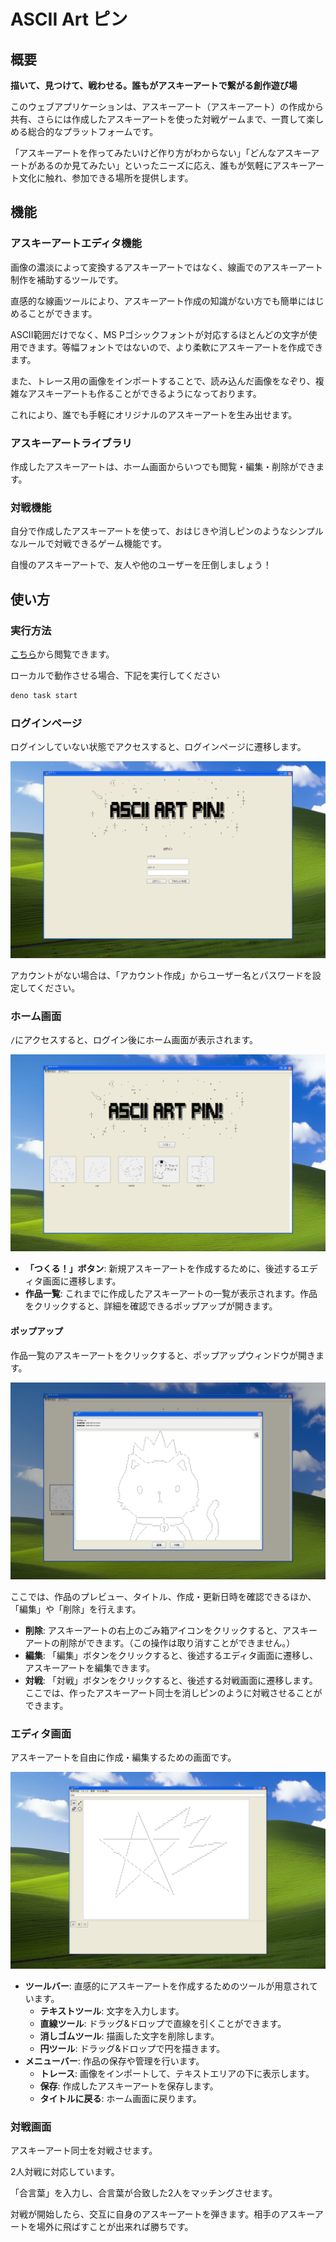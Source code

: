 # ASCII Art ピン

## 概要

**描いて、見つけて、戦わせる。誰もがアスキーアートで繋がる創作遊び場**

このウェブアプリケーションは、アスキーアート（アスキーアート）の作成から共有、さらには作成したアスキーアートを使った対戦ゲームまで、一貫して楽しめる総合的なプラットフォームです。

「アスキーアートを作ってみたいけど作り方がわからない」「どんなアスキーアートがあるのか見てみたい」といったニーズに応え、誰もが気軽にアスキーアート文化に触れ、参加できる場所を提供します。

## 機能

### アスキーアートエディタ機能

画像の濃淡によって変換するアスキーアートではなく、線画でのアスキーアート制作を補助するツールです。

直感的な線画ツールにより、アスキーアート作成の知識がない方でも簡単にはじめることができます。

ASCII範囲だけでなく、MS
Pゴシックフォントが対応するほとんどの文字が使用できます。等幅フォントではないので、より柔軟にアスキーアートを作成できます。

また、トレース用の画像をインポートすることで、読み込んだ画像をなぞり、複雑なアスキーアートも作ることができるようになっております。

これにより、誰でも手軽にオリジナルのアスキーアートを生み出せます。

### アスキーアートライブラリ

作成したアスキーアートは、ホーム画面からいつでも閲覧・編集・削除ができます。

### 対戦機能

自分で作成したアスキーアートを使って、おはじきや消しピンのようなシンプルなルールで対戦できるゲーム機能です。

自慢のアスキーアートで、友人や他のユーザーを圧倒しましょう！

## 使い方

### 実行方法

[こちら](https://ruskrusk-2025-summer-30.deno.dev/)から閲覧できます。

ローカルで動作させる場合、下記を実行してください

```bash
deno task start
```

### ログインページ

ログインしていない状態でアクセスすると、ログインページに遷移します。

![ログインページ](/public/util/img-login.png)

アカウントがない場合は、「アカウント作成」からユーザー名とパスワードを設定してください。

### ホーム画面

`/`にアクセスすると、ログイン後にホーム画面が表示されます。

![ホーム画面](/public/util/img-home.png)

- **「つくる！」ボタン**:
  新規アスキーアートを作成するために、後述するエディタ画面に遷移します。
- **作品一覧**:
  これまでに作成したアスキーアートの一覧が表示されます。作品をクリックすると、詳細を確認できるポップアップが開きます。

#### ポップアップ

作品一覧のアスキーアートをクリックすると、ポップアップウィンドウが開きます。

![ポップアップ画面](/public/util/img-popup.png)

ここでは、作品のプレビュー、タイトル、作成・更新日時を確認できるほか、「編集」や「削除」を行えます。

- **削除**:
  アスキーアートの右上のごみ箱アイコンをクリックすると、アスキーアートの削除ができます。（この操作は取り消すことができません。）
- **編集**:
  「編集」ボタンをクリックすると、後述するエディタ画面に遷移し、アスキーアートを編集できます。
- **対戦**:
  「対戦」ボタンをクリックすると、後述する対戦画面に遷移します。ここでは、作ったアスキーアート同士を消しピンのように対戦させることができます。

### エディタ画面

アスキーアートを自由に作成・編集するための画面です。

![エディタ画面](/public/util/img-editor1.png)

- **ツールバー**:
  直感的にアスキーアートを作成するためのツールが用意されています。
  - **テキストツール**: 文字を入力します。
  - **直線ツール**: ドラッグ&ドロップで直線を引くことができます。
  - **消しゴムツール**: 描画した文字を削除します。
  - **円ツール**: ドラッグ&ドロップで円を描きます。
- **メニューバー**: 作品の保存や管理を行います。
  - **トレース**: 画像をインポートして、テキストエリアの下に表示します。
  - **保存**: 作成したアスキーアートを保存します。
  - **タイトルに戻る**: ホーム画面に戻ります。

### 対戦画面

アスキーアート同士を対戦させます。

2人対戦に対応しています。

「合言葉」を入力し、合言葉が合致した2人をマッチングさせます。

対戦が開始したら、交互に自身のアスキーアートを弾きます。相手のアスキーアートを場外に飛ばすことが出来れば勝ちです。
